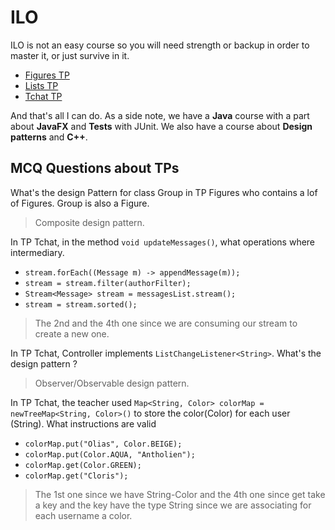 # ILO

ILO is not an easy course so you will need strength
or backup in order to master it, or just survive in it.

* [Figures TP](figures/index.md)
* [Lists TP](lists/index.md)
* [Tchat TP](tchat/index.md)

And that's all I can do. As a side note, we have a **Java** course
with a part about **JavaFX** and **Tests** with JUnit.
We also have a course about **Design patterns** and **C++**.

## MCQ Questions about TPs

What's the design Pattern for class Group in TP Figures
who contains a lof of Figures. Group is also a Figure.

<blockquote class="spoiler">
Composite design pattern.
</blockquote>

In TP Tchat, in the method ``void updateMessages()``,
what operations where intermediary.

* ``stream.forEach((Message m) -> appendMessage(m));``
* ``stream = stream.filter(authorFilter);``
* ``Stream<Message> stream = messagesList.stream();``
* ``stream = stream.sorted();``

<blockquote class="spoiler">
The 2nd and the 4th one since we are consuming our stream
to create a new one.
</blockquote>

In TP Tchat, Controller implements ``ListChangeListener<String>``.
What's the design pattern ?

<blockquote class="spoiler">
Observer/Observable design pattern.
</blockquote>

In TP Tchat, the teacher used ``Map<String, Color> colorMap = newTreeMap<String, Color>()``
to store the color(Color) for each user (String). What instructions
are valid

* ``colorMap.put("Olias", Color.BEIGE);``
* ``colorMap.put(Color.AQUA, "Antholien");``
* ``colorMap.get(Color.GREEN);``
* ``colorMap.get("Cloris");``

<blockquote class="spoiler">
The 1st one since we have String-Color and the 4th one
since get take a key and the key have the type String
since we are associating for each username a color.
</blockquote>